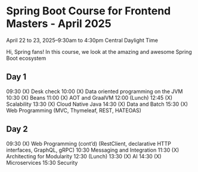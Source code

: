 # Spring Boot Course for Frontend Masters - April 2025

April 22 to 23, 2025–9:30am to 4:30pm Central Daylight Time

Hi, Spring fans! In this course, we look at the amazing and awesome Spring Boot ecosystem




## Day 1

09:30	(X) Desk check
10:00	(X) Data oriented programming on the JVM
10:30	(X) Beans
11:00	(X) AOT and GraalVM
12:00 	(Lunch)
12:45	(X) Scalability
13:30	(X) Cloud Native Java
14:30	(X) Data and Batch
15:30 	(X) Web Programming (MVC, Thymeleaf, REST, HATEOAS)

## Day 2

09:30	(X) Web Programming (cont’d) (RestClient, declarative HTTP interfaces, GraphQL, gRPC)
10:30	Messaging and Integration
11:30	(X) Architecting for Modularity
12:30	(Lunch)
13:30	(X) AI
14:30	(X) Microservices
15:30	Security
